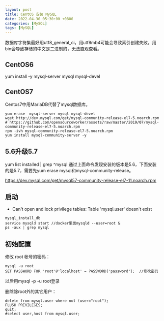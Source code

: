 ```yaml
---
layout: post
title: CentOS 安装 MySQL
date: 2022-04-30 05:30:00 +0800
categories: [MySQL]
tags: [MySQL]
---
```

数据库字符集最好用utf8_general_ci，用utf8mb4可能会导致索引创建失败。用bin会导致存储的中文是二进制的，无法直观查看。

## CentOS6
yum install -y mysql-server mysql mysql-devel
## CentOS7
Centos7中用MariaDB代替了mysql数据库。
```
yum erase  mysql-server mysql mysql-devel
wget http://dev.mysql.com/get/mysql-community-release-el7-5.noarch.rpm   # https://github.com/opensourceworker/assets/raw/master/2019/07/mysql-community-release-el7-5.noarch.rpm
rpm -ivh mysql-community-release-el7-5.noarch.rpm
yum install mysql-community-server -y
```
## 5.6升级5.7
yum list installed | grep ^mysql
通过上面命令发现安装的版本是5.6，下面安装的是5.7，需要先yum erase mysql和mysql-community-release。

https://dev.mysql.com/get/mysql57-community-release-el7-11.noarch.rpm
## 启动
* Can't open and lock privilege tables: Table 'mysql.user' doesn't exist
```
mysql_install_db
service mysqld start //docker里面mysqld --user=root &
ps -aux | grep mysql
```
## 初始配置
修改 root 帐号的密码：
```
mysql -u root
SET PASSWORD FOR 'root'@'localhost' = PASSWORD('password');  //修改密码
```
以后用mysql -p -u root登录

删除除root外的其它用户：
```
delete from mysql.user where not (user="root");
FLUSH PRIVILEGES;
quit;
#select user,host from mysql.user;
```
